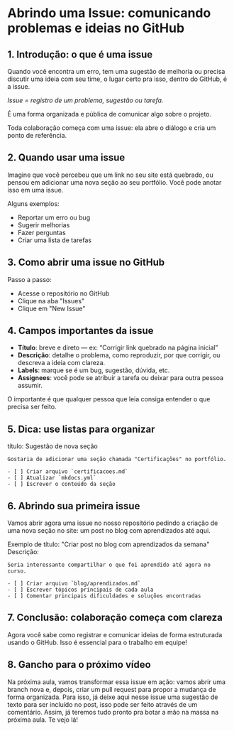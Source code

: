 # Abrindo uma Issue: comunicando problemas e ideias no GitHub

## 1. Introdução: o que é uma issue
Quando você encontra um erro, tem uma sugestão de melhoria ou precisa discutir uma ideia com seu time, o lugar certo pra isso, dentro do GitHub, é a issue.

_Issue = registro de um problema, sugestão ou tarefa._

É uma forma organizada e pública de comunicar algo sobre o projeto.

Toda colaboração começa com uma issue: ela abre o diálogo e cria um ponto de referência.

## 2. Quando usar uma issue
Imagine que você percebeu que um link no seu site está quebrado, ou pensou em adicionar uma nova seção ao seu portfólio. Você pode anotar isso em uma issue.

Alguns exemplos:

- Reportar um erro ou bug
- Sugerir melhorias
- Fazer perguntas
- Criar uma lista de tarefas

## 3. Como abrir uma issue no GitHub

Passo a passo:

- Acesse o repositório no GitHub
- Clique na aba "Issues"
- Clique em "New Issue"

## 4. Campos importantes da issue

- **Título**: breve e direto — ex: “Corrigir link quebrado na página inicial”
- **Descrição**: detalhe o problema, como reproduzir, por que corrigir, ou descreva a ideia com clareza.
- **Labels**: marque se é um bug, sugestão, dúvida, etc.
- **Assignees**: você pode se atribuir a tarefa ou deixar para outra pessoa assumir.

O importante é que qualquer pessoa que leia consiga entender o que precisa ser feito.

## 5. Dica: use listas para organizar

título: Sugestão de nova seção

```
Gostaria de adicionar uma seção chamada "Certificações" no portfólio.

- [ ] Criar arquivo `certificacoes.md`
- [ ] Atualizar `mkdocs.yml`
- [ ] Escrever o conteúdo da seção
```

## 6. Abrindo sua primeira issue

Vamos abrir agora uma issue no nosso repositório pedindo a criação de uma nova seção no site: um post no blog com aprendizados até aqui.

Exemplo de título: "Criar post no blog com aprendizados da semana"
Descrição:

```
Seria interessante compartilhar o que foi aprendido até agora no curso.

- [ ] Criar arquivo `blog/aprendizados.md`
- [ ] Escrever tópicos principais de cada aula
- [ ] Comentar principais dificuldades e soluções encontradas
```

## 7. Conclusão: colaboração começa com clareza
Agora você sabe como registrar e comunicar ideias de forma estruturada usando o GitHub. Isso é essencial para o trabalho em equipe!

## 8. Gancho para o próximo vídeo
Na próxima aula, vamos transformar essa issue em ação: vamos abrir uma branch nova e, depois, criar um pull request para propor a mudança de forma organizada. Para isso, já deixe aqui nesse issue uma sugestão de texto para ser incluído no post, isso pode ser feito através de um comentário. Assim, já teremos tudo pronto pra botar a mão na massa na próxima aula. Te vejo lá!